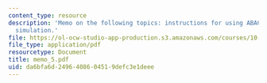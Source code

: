 ```yaml
---
content_type: resource
description: 'Memo on the following topics: instructions for using ABACUSS II and
  simulation.'
file: https://ol-ocw-studio-app-production.s3.amazonaws.com/courses/10-490-integrated-chemical-engineering-i-fall-2006/da6bfa6d2496408604519defc3e1deee_memo_5.pdf
file_type: application/pdf
resourcetype: Document
title: memo_5.pdf
uid: da6bfa6d-2496-4086-0451-9defc3e1deee
---
```

